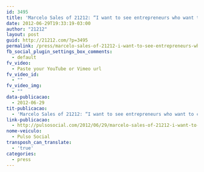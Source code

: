 ```yaml
---
id: 3495
title: 'Marcelo Sales of 21212: “I want to see entrepreneurs who want to create a 10-billion-dollar company”'
date: 2012-06-29T19:33:19-03:00
author: "21212"
layout: post
guid: http://21212.com/?p=3495
permalink: /press/marcelo-sales-of-21212-i-want-to-see-entrepreneurs-who-want-to-create-a-10-billion-dollar-company/
fb_social_plugin_settings_box_comments:
  - default
fv_video:
  - Paste your YouTube or Vimeo url
fv_video_id:
  - ""
fv_video_img:
  - ""
data-publicacao:
  - 2012-06-29
tit-publicacao:
  - 'Marcelo Sales of 21212: “I want to see entrepreneurs who want to create a 10-billion-dollar company”'
link-publicacao:
  - http://pulsosocial.com/2012/06/29/marcelo-sales-of-21212-i-want-to-see-entrepreneurs-who-want-to-create-a-10-billion-dollar-company/
nome-veiculo:
  - Pulso Social
transposh_can_translate:
  - 'true'
categories:
  - press
---
```

